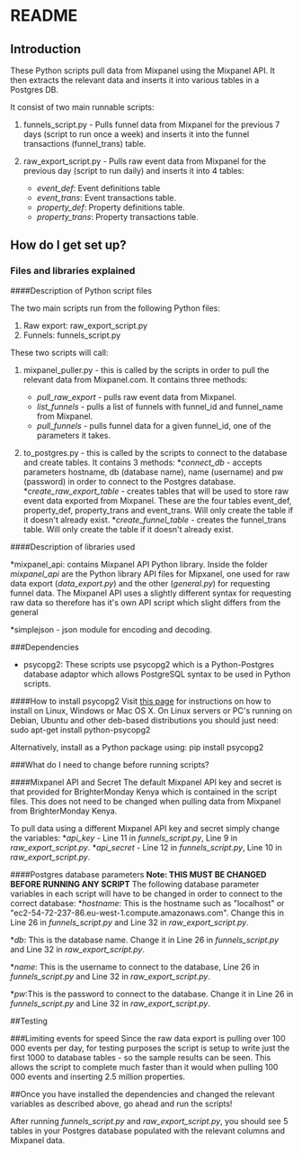 # README


## Introduction

These Python scripts pull data from Mixpanel using the Mixpanel API. It then extracts the relevant data and inserts it into various tables in a Postgres DB.

It consist of two main runnable scripts:

1. funnels_script.py - Pulls funnel data from Mixpanel for the previous 7 days (script to run once a week) and inserts it into the funnel transactions (funnel_trans) table.

2. raw_export_script.py - Pulls raw event data from Mixpanel for the previous day (script to run daily) and inserts it into 4 tables: 

    * *event_def*: Event definitions table
    * *event_trans*: Event transactions table.
    * *property_def*: Property definitions table.
    * *property_trans*: Property transactions table.

## How do I get set up?

### Files and libraries explained

####Description of Python script files

The two main scripts run from the following Python files:
1. Raw export: raw_export_script.py
2. Funnels: funnels_script.py

These two scripts will call:

1. mixpanel_puller.py - this is called by the scripts in order to pull the relevant data from Mixpanel.com. It contains three methods: 

    * *pull_raw_export* - pulls raw event data from Mixpanel.
    * *list_funnels* - pulls a list of funnels with funnel_id and funnel_name from Mixpanel.
    * *pull_funnels* - pulls funnel data for a given funnel_id, one of the parameters it takes.

2. to_postgres.py - this is called by the scripts to connect to the database and create tables. It contains 3 methods:
**connect_db* - accepts parameters hostname, db (database name), name (username) and pw (password) in order to connect to the Postgres database.
**create_raw_export_table* - creates tables that will be used to store raw event data exported from Mixpanel. These are the four tables event_def, property_def, property_trans and event_trans. Will only create the table if it doesn't already exist.
**create_funnel_table* - creates the funnel_trans table. Will only create the table if it doesn't already exist.

####Description of libraries used

*mixpanel_api: contains Mixpanel API Python library. Inside the folder *mixpanel_api* are the Python library API files for Mipxanel, one used for raw data export (*data_export.py*) and the other (*general.py*) for requesting funnel data. The Mixpanel API uses a slightly different syntax for requesting raw data so therefore has it's own API script which slight differs from the general

*simplejson - json module for encoding and decoding.

###Dependencies
* psycopg2: These scripts use psycopg2 which is a Python-Postgres database adaptor which allows PostgreSQL syntax to be used in Python scripts.

####How to install psycopg2
Visit [this page][install] for instructions on how to install on Linux, Windows or Mac OS X. On Linux servers or PC's running on Debian, Ubuntu and other deb-based distributions you should just need:
	sudo apt-get install python-psycopg2

Alternatively, install as a Python package using:
	pip install psycopg2

###What do I need to change before running scripts?

####Mixpanel API and Secret
The default Mixpanel API key and secret is that provided for BrighterMonday Kenya which is contained in the script files. This does not need to be changed when pulling data from Mixpanel from BrighterMonday Kenya.

To pull data using a different Mixpanel API key and secret simply change the variables:
**api_key* - Line 11 in *funnels_script.py*, Line 9 in *raw_export_script.py*.
**api_secret* - Line 12 in *funnels_script.py*, Line 10 in *raw_export_script.py*.

####Postgres database parameters
**Note: THIS MUST BE CHANGED BEFORE RUNNING ANY SCRIPT**
The following database parameter variables in each script will have to be changed in order to connect to the correct database:
**hostname*: This is the hostname such as "localhost" or "ec2-54-72-237-86.eu-west-1.compute.amazonaws.com". Change this in Line 26 in *funnels_script.py* and Line 32 in *raw_export_script.py*. 

**db*: This is the database name. Change it in Line 26 in *funnels_script.py* and Line 32 in *raw_export_script.py*.

**name*: This is the username to connect to the database, Line 26 in *funnels_script.py* and Line 32 in *raw_export_script.py*.

**pw*:This is the password to connect to the database. Change it in Line 26 in *funnels_script.py* and Line 32 in *raw_export_script.py*.

##Testing

###Limiting events for speed
Since the raw data export is pulling over 100 000 events per day, for testing purposes the script is setup to write just the first 1000 to database tables - so the sample results can be seen. This allows the script to complete much faster than it would when pulling 100 000 events and inserting 2.5 million properties.

##Once you have installed the dependencies and changed the relevant variables as described above, go ahead and run the scripts!

After running *funnels_script.py* and *raw_export_script.py*, you should see 5 tables in your Postgres database populated with the relevant columns and Mixpanel data.

[install]: http://initd.org/psycopg/docs/install.html  "How to instal Psycopg2"